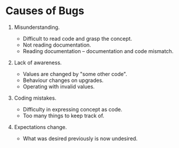 # Causes of Bugs

1. Misunderstanding.

    - Difficult to read code and grasp the concept.
    - Not reading documentation.
    - Reading documentation &ndash; documentation and code mismatch.

2. Lack of awareness.

    - Values are changed by "some other code".
    - Behaviour changes on upgrades.
    - Operating with invalid values.

3. Coding mistakes.

    - Difficulty in expressing concept as code.
    - Too many things to keep track of.

4. Expectations change.

    - What was desired previously is now undesired.
